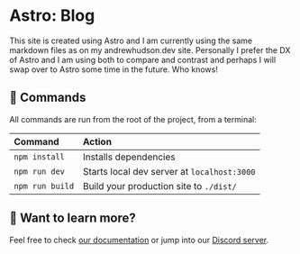 # Astro: Blog

This site is created using Astro and I am currently using the same markdown files as on my andrewhudson.dev site. Personally I prefer the DX of Astro and I am using both to compare and contrast and perhaps I will swap over to Astro some time in the future. Who knows!

## 🧞 Commands

All commands are run from the root of the project, from a terminal:

| Command         | Action                                      |
| :-------------- | :------------------------------------------ |
| `npm install`   | Installs dependencies                       |
| `npm run dev`   | Starts local dev server at `localhost:3000` |
| `npm run build` | Build your production site to `./dist/`     |

## 👀 Want to learn more?

Feel free to check [our documentation](https://github.com/snowpackjs/astro) or jump into our [Discord server](https://astro.build/chat).
